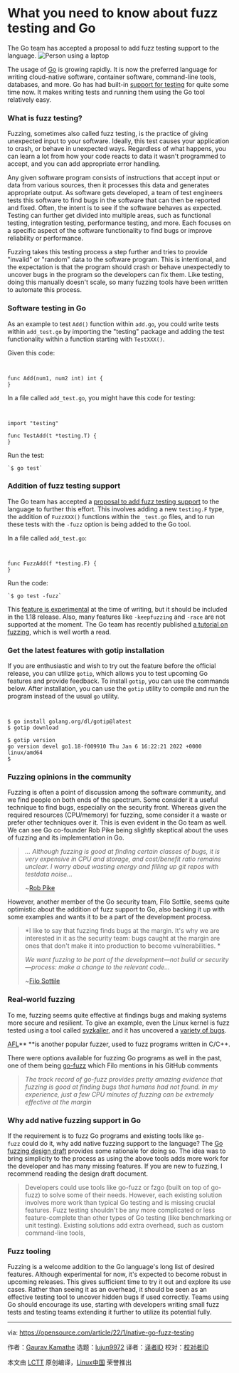 [#]: subject: "What you need to know about fuzz testing and Go"
[#]: via: "https://opensource.com/article/22/1/native-go-fuzz-testing"
[#]: author: "Gaurav Kamathe https://opensource.com/users/gkamathe"
[#]: collector: "lujun9972"
[#]: translator: " "
[#]: reviewer: " "
[#]: publisher: " "
[#]: url: " "

What you need to know about fuzz testing and Go
======
The Go team has accepted a proposal to add fuzz testing support to the
language.
![Person using a laptop][1]

The usage of [Go][2] is growing rapidly. It is now the preferred language for writing cloud-native software, container software, command-line tools, databases, and more. Go has had built-in [support for testing][3] for quite some time now. It makes writing tests and running them using the Go tool relatively easy.

### What is fuzz testing?

Fuzzing, sometimes also called fuzz testing, is the practice of giving unexpected input to your software. Ideally, this test causes your application to crash, or behave in unexpected ways. Regardless of what happens, you can learn a lot from how your code reacts to data it wasn't programmed to accept, and you can add appropriate error handling.

Any given software program consists of instructions that accept input or data from various sources, then it processes this data and generates appropriate output. As software gets developed, a team of test engineers tests this software to find bugs in the software that can then be reported and fixed. Often, the intent is to see if the software behaves as expected. Testing can further get divided into multiple areas, such as functional testing, integration testing, performance testing, and more. Each focuses on a specific aspect of the software functionality to find bugs or improve reliability or performance.

Fuzzing takes this testing process a step further and tries to provide "invalid" or "random" data to the software program. This is intentional, and the expectation is that the program should crash or behave unexpectedly to uncover bugs in the program so the developers can fix them. Like testing, doing this manually doesn't scale, so many fuzzing tools have been written to automate this process.

### Software testing in Go

As an example to test `Add()` function within `add.go`, you could write tests within `add_test.go` by importing the "testing" package and adding the test functionality within a function starting with `TestXXX()`.

Given this code:


```


func Add(num1, num2 int) int {
}

```

In a file called `add_test.go`, you might have this code for testing:


```


import "testing"

func TestAdd(t *testing.T) {
}

```

Run the test:


```
`$ go test`
```

### Addition of fuzz testing support

The Go team has accepted a [proposal to add fuzz testing support][4] to the language to further this effort. This involves adding a new `testing.F` type, the addition of `FuzzXXX()` functions within the `_test.go` files, and to run these tests with the `-fuzz` option is being added to the Go tool.

In a file called `add_test.go`:


```


func FuzzAdd(f *testing.F) {
}

```

Run the code:


```
`$ go test -fuzz`
```

This [feature is experimental][5] at the time of writing, but it should be included in the 1.18 release. Also, many features like `-keepfuzzing` and `-race` are not supported at the moment. The Go team has recently published [a tutorial on fuzzing][6], which is well worth a read.

### Get the latest features with gotip installation

If you are enthusiastic and wish to try out the feature before the official release, you can utilize `gotip`, which allows you to test upcoming Go features and provide feedback. To install `gotip`, you can use the commands below. After installation, you can use the `gotip` utility to compile and run the program instead of the usual `go` utility.


```


$ go install golang.org/dl/gotip@latest
$ gotip download

$ gotip version
go version devel go1.18-f009910 Thu Jan 6 16:22:21 2022 +0000 linux/amd64
$

```

### Fuzzing opinions in the community

Fuzzing is often a point of discussion among the software community, and we find people on both ends of the spectrum. Some consider it a useful technique to find bugs, especially on the security front. Whereas given the required resources (CPU/memory) for fuzzing, some consider it a waste or prefer other techniques over it. This is even evident in the Go team as well. We can see Go co-founder Rob Pike being slightly skeptical about the uses of fuzzing and its implementation in Go.

> _... Although fuzzing is good at finding certain classes of bugs, it is very expensive in CPU and storage, and cost/benefit ratio remains unclear. I worry about wasting energy and filling up git repos with testdata noise..._
>
> _~_[Rob Pike][7]

However, another member of the Go security team, Filo Sottile, seems quite optimistic about the addition of fuzz support to Go, also backing it up with some examples and wants it to be a part of the development process.

> *I like to say that fuzzing finds bugs at the margin. It's why we are interested in it as the security team: bugs caught at the margin are ones that don't make it into production to become vulnerabilities. *
>
> _We want fuzzing to be part of the development—not build or security—process: make a change to the relevant code…_
>
> _~_[Filo Sottile][8]

### Real-world fuzzing

To me, fuzzing seems quite effective at findings bugs and making systems more secure and resilient. To give an example, even the Linux kernel is fuzz tested using a tool called [syzkaller][9], and it has uncovered a [variety of bugs][10].

[AFL][11]** **is another popular fuzzer, used to fuzz programs written in C/C++.

There were options available for fuzzing Go programs as well in the past, one of them being [go-fuzz][12] which Filo mentions in his GitHub comments

> _The track record of go-fuzz provides pretty amazing evidence that fuzzing is good at finding bugs that humans had not found. In my experience, just a few CPU minutes of fuzzing can be extremely effective at the margin_

### Why add native fuzzing support in Go

If the requirement is to fuzz Go programs and existing tools like `go-fuzz` could do it, why add native fuzzing support to the language? The [Go fuzzing design draft][13] provides some rationale for doing so. The idea was to bring simplicity to the process as using the above tools adds more work for the developer and has many missing features. If you are new to fuzzing, I recommend reading the design draft document.

> Developers could use tools like go-fuzz or fzgo (built on top of go-fuzz) to solve some of their needs. However, each existing solution involves more work than typical Go testing and is missing crucial features. Fuzz testing shouldn't be any more complicated or less feature-complete than other types of Go testing (like benchmarking or unit testing). Existing solutions add extra overhead, such as custom command-line tools,

### Fuzz tooling

Fuzzing is a welcome addition to the Go language's long list of desired features. Although experimental for now, it's expected to become robust in upcoming releases. This gives sufficient time to try it out and explore its use cases. Rather than seeing it as an overhead, it should be seen as an effective testing tool to uncover hidden bugs if used correctly. Teams using Go should encourage its use, starting with developers writing small fuzz tests and testing teams extending it further to utilize its potential fully.

--------------------------------------------------------------------------------

via: https://opensource.com/article/22/1/native-go-fuzz-testing

作者：[Gaurav Kamathe][a]
选题：[lujun9972][b]
译者：[译者ID](https://github.com/译者ID)
校对：[校对者ID](https://github.com/校对者ID)

本文由 [LCTT](https://github.com/LCTT/TranslateProject) 原创编译，[Linux中国](https://linux.cn/) 荣誉推出

[a]: https://opensource.com/users/gkamathe
[b]: https://github.com/lujun9972
[1]: https://opensource.com/sites/default/files/styles/image-full-size/public/lead-images/laptop_screen_desk_work_chat_text.png?itok=UXqIDRDD (Person using a laptop)
[2]: https://go.dev/
[3]: https://pkg.go.dev/testing
[4]: https://github.com/golang/go/issues/44551
[5]: https://go.dev/blog/fuzz-beta
[6]: https://go.dev/doc/tutorial/fuzz
[7]: https://github.com/golang/go/issues/44551#issuecomment-784584785
[8]: https://github.com/golang/go/issues/44551#issuecomment-784655571
[9]: https://github.com/google/syzkaller
[10]: https://github.com/google/syzkaller/blob/master/docs/linux/found_bugs.md
[11]: https://github.com/google/AFL
[12]: https://github.com/dvyukov/go-fuzz
[13]: https://go.googlesource.com/proposal/+/master/design/draft-fuzzing.md
